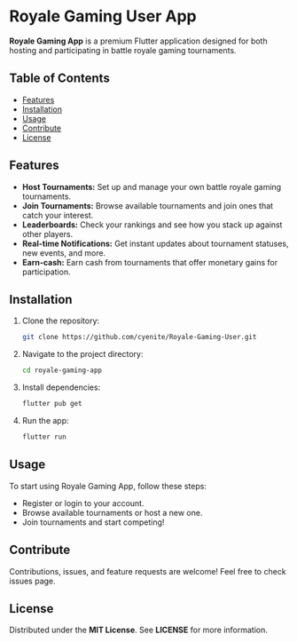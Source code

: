 # Royale Gaming User App

**Royale Gaming App** is a premium Flutter application designed for both hosting and participating in battle royale gaming tournaments.

## Table of Contents

- [Features](#features)
- [Installation](#installation)
- [Usage](#usage)
- [Contribute](#contribute)
- [License](#license)
  
## Features

- **Host Tournaments:** Set up and manage your own battle royale gaming tournaments.
- **Join Tournaments:** Browse available tournaments and join ones that catch your interest.
- **Leaderboards:** Check your rankings and see how you stack up against other players.
- **Real-time Notifications:** Get instant updates about tournament statuses, new events, and more.
- **Earn-cash:** Earn cash from tournaments that offer monetary gains for participation.
  
## Installation

1. Clone the repository: 
   ```bash
   git clone https://github.com/cyenite/Royale-Gaming-User.git

2. Navigate to the project directory:
    ```bash
    cd royale-gaming-app

3. Install dependencies:
    ```bash
    flutter pub get

4. Run the app:
    ```bash
    flutter run

## Usage

To start using Royale Gaming App, follow these steps:

- Register or login to your account.
- Browse available tournaments or host a new one.
- Join tournaments and start competing!

## Contribute

Contributions, issues, and feature requests are welcome! Feel free to check issues page.

## License

Distributed under the **MIT License**. See **LICENSE** for more information.
